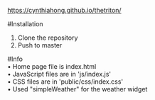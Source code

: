 https://cynthiahong.github.io/thetriton/

#Installation
1. Clone the repository
2. Push to master 

#Info
<br />
• Home page file is index.html
<br />
• JavaScript files are in 'js/index.js'
<br />
• CSS files are in 'public/css/index.css'
<br />
• Used "simpleWeather" for the weather widget
